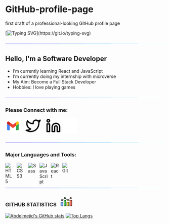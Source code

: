 # GitHub-profile-page
first draft of a professional-looking GitHub profile page


[![Typing SVG](https://readme-typing-svg.herokuapp.com?font=Architects+Daughter&size=30&color=7AF79A&lines=Abdelmejid+here...;I'm+a+full+stack+developer;I'm+available+for+hire;)](https://git.io/typing-svg)

![line](./img/line.gif)

## Hello, I'm a Software Developer

-  I’m currently learning React and JavaScript
-  I’m currently doing my internship  with microverse
- My Aim: Become a Full Stack Developer
- Hobbies: I love playing games

![line](./img/line.gif)

### Please Connect with me:
[![abdelmejid89@gmail.com.com](./img/gmail.svg)](mailto:benjaminagyekum63@gmail.com)
&nbsp;&nbsp;
[![website](./img/twitter-light.svg)](https://twitter.com/hislordship_9#gh-light-mode-only)
&nbsp;&nbsp;
[![website](./img/linkedin-light.svg)](https://linkedin.com/in/benjaminagyekum-light-mode-only)
[![website](./img/linkedin-dark.svg)](https://linkedin.com/in/abenjaminagyekumd#gh-dark-mode-only)
&nbsp;&nbsp;

![line](./img/line.gif)

### Major Languages and Tools:

[<img align="left" alt="HTML5" width="26px" src="https://cdn.jsdelivr.net/gh/devicons/devicon/icons/html5/html5-original.svg" style="padding-right:10px;" />](https://www.w3schools.com/html/)
[<img align="left" alt="CSS3" width="26px" src="https://cdn.jsdelivr.net/gh/devicons/devicon/icons/css3/css3-original.svg" style="padding-right:10px;" />](https://www.w3schools.com/css/)
[<img align="left" alt="Sass" width="26px" src="https://cdn.jsdelivr.net/gh/devicons/devicon/icons/sass/sass-original.svg" style="padding-right:10px;" />](https://sass-lang.com/)
[<img align="left" alt="JavaScript" width="26px" src="https://cdn.jsdelivr.net/gh/devicons/devicon/icons/javascript/javascript-original.svg" style="padding-right:10px;" />](https://www.javascript.com/)
[<img align="left" alt="React" width="26px" src="https://cdn.jsdelivr.net/gh/devicons/devicon/icons/react/react-original.svg" style="padding-right:10px;" />](https://reactjs.org/)
[<img align="left" alt="Git" width="26px" src="https://cdn.jsdelivr.net/gh/devicons/devicon/icons/git/git-original.svg" style="padding-right:10px;" />](https://git.com)


<br />
<br />

![line](./img/line.gif)

### GITHUB STATISTICS &nbsp; <img src="./img/statistics.png" height="30" align="justify"/>

[![Abdelmejid's GitHub stats](https://github-readme-stats.vercel.app/api?username=amejid&count_private=true&hide_title=true&show_icons=true&hide_border=true&theme=nightowl&bg_color=161B22)](https://github.com/hislordshipprof/github-readme-stats)
[![Top Langs](https://github-readme-stats.vercel.app/api/top-langs/?username=amejid&card_width=250&langs_count=6&hide_border=true&layout=compact&theme=nightowl&bg_color=161B22)](https://github.com/hislordshipprof/github-readme-stats)


[twitter]: https://twitter.com/hislordship_9
[instagram]: https://instagram.com/chicarito
[linkedin]: https://linkedin.com/in/benjaminagyekum

